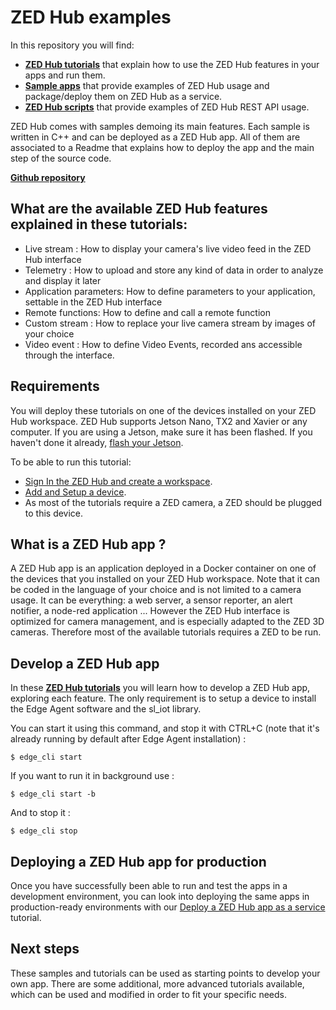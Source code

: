 # ZED Hub examples

In this repository you will find:
- [**ZED Hub tutorials**](./tutorials/) that explain how to use the ZED Hub features in your apps and run them.
- [**Sample apps**](./samples/README.md) that provide examples of ZED Hub usage and package/deploy them on ZED Hub as a service.
- [**ZED Hub scripts**](./scripts/README.md) that provide examples of ZED Hub REST API usage.

ZED Hub comes with samples demoing its main features. Each sample is written in C++ and can be deployed as a ZED Hub app. All of them are associated to a Readme that explains how to deploy the app and the main step of the source code. 

[**Github repository**](https://github.com/stereolabs/cmp-examples)

## What are the available ZED Hub features explained in these tutorials:

- Live stream : How to display your camera's live video feed in the ZED Hub interface
- Telemetry : How to upload and store any kind of data in order to analyze and display it later
- Application parameters: How to define parameters to your application, settable in the ZED Hub interface
- Remote functions: How to define and call a remote function
- Custom stream : How to replace your live camera stream by images of your choice
- Video event : How to define Video Events, recorded ans accessible through the interface.

## Requirements
You will deploy these tutorials on one of the devices installed on your ZED Hub workspace. ZED Hub supports Jetson Nano, TX2 and Xavier or any computer. If you are using a Jetson, make sure it has been flashed. If you haven't done it already, [flash your Jetson](https://docs.nvidia.com/sdk-manager/install-with-sdkm-jetson/index.html).

To be able to run this tutorial:
- [Sign In the ZED Hub and create a workspace](https://www.stereolabs.com/docs/cloud/overview/get-started/).
- [Add and Setup a device](https://www.stereolabs.com/docs/cloud/overview/get-started/#add-a-camera).
- As most of the tutorials require a ZED camera, a ZED should be plugged to this device.

## What is a ZED Hub app ?
A ZED Hub app is an application deployed in a Docker container on one of the devices that you installed on your ZED Hub workspace. Note that it can be coded in the language of your choice and is not limited to a camera usage. It can be everything: a web server, a sensor reporter, an alert notifier, a node-red application ... However the ZED Hub interface is optimized for camera management, and is especially adapted to the ZED 3D cameras. Therefore most of the available tutorials requires a ZED to be run.

## Develop a ZED Hub app

In these [**ZED Hub tutorials**](./tutorials/) you will learn how to develop a ZED Hub app, exploring each feature.
The only requirement is to setup a device to install the Edge Agent software and the sl_iot library.

You can start it using this command, and stop it with CTRL+C (note that it's already running by default after Edge Agent installation) :
```
$ edge_cli start
```

If you want to run it in background use :
```
$ edge_cli start -b
```

And to stop it :
```
$ edge_cli stop
```

## Deploying a ZED Hub app for production

Once you have successfully been able to run and test the apps in a development environment, you can look into deploying the same apps in production-ready environments with our [Deploy a ZED Hub app as a service](./deploy_as_a_service.md) tutorial.

## Next steps
These samples and tutorials can be used as starting points to develop your own app. There are some additional, more advanced tutorials available, which can be used and modified in order to fit your specific needs.
